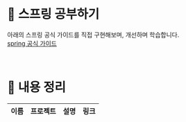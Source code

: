 # 🍃 스프링 공부하기

아래의 스프링 공식 가이드를 직접 구현해보며, 개선하며 학습합니다.<br/>
[spring 공식 가이드](https://spring.io/guides)

<br/>

# 🍃 내용 정리

|이름|프로젝트|설명|링크|
|----|-------|---|-----|
